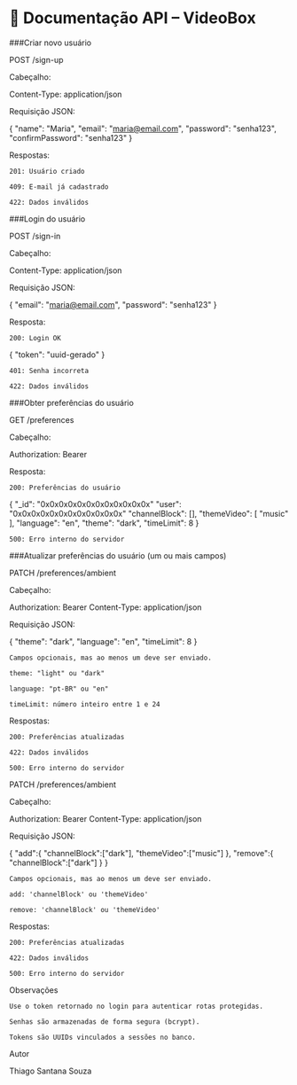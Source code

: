 # 📘 Documentação API – VideoBox

###Criar novo usuário

POST /sign-up

Cabeçalho:

Content-Type: application/json

Requisição JSON:

{
  "name": "Maria",
  "email": "maria@email.com",
  "password": "senha123",
  "confirmPassword": "senha123"
}

Respostas:

    201: Usuário criado

    409: E-mail já cadastrado

    422: Dados inválidos

###Login do usuário

POST /sign-in

Cabeçalho:

Content-Type: application/json

Requisição JSON:

{
  "email": "maria@email.com",
  "password": "senha123"
}

Resposta:

    200: Login OK

{ "token": "uuid-gerado" }

    401: Senha incorreta

    422: Dados inválidos

###Obter preferências do usuário

GET /preferences

Cabeçalho:

Authorization: Bearer <token>

Resposta:

    200: Preferências do usuário

{
  "_id": "0x0x0x0x0x0x0x0x0x0x0x0x"
  "user": "0x0x0x0x0x0x0x0x0x0x0x0x"
  "channelBlock": [],
  "themeVideo": [
    "music"
  ],
  "language": "en",
  "theme": "dark",
  "timeLimit": 8
}

    500: Erro interno do servidor

###Atualizar preferências do usuário (um ou mais campos)

PATCH /preferences/ambient

Cabeçalho:

Authorization: Bearer <token>
Content-Type: application/json

Requisição JSON:

{
  "theme": "dark",
  "language": "en",
  "timeLimit": 8
}

    Campos opcionais, mas ao menos um deve ser enviado.

    theme: "light" ou "dark"

    language: "pt-BR" ou "en"

    timeLimit: número inteiro entre 1 e 24

Respostas:

    200: Preferências atualizadas

    422: Dados inválidos

    500: Erro interno do servidor

PATCH /preferences/ambient

Cabeçalho:

Authorization: Bearer <token>
Content-Type: application/json

Requisição JSON:

{
  "add":{
    "channelBlock":["dark"],
    "themeVideo":["music"]
  },
  "remove":{
    "channelBlock":["dark"]
  }
}

    Campos opcionais, mas ao menos um deve ser enviado.

    add: 'channelBlock' ou 'themeVideo'

    remove: 'channelBlock' ou 'themeVideo'

Respostas:

    200: Preferências atualizadas

    422: Dados inválidos

    500: Erro interno do servidor

Observações

    Use o token retornado no login para autenticar rotas protegidas.

    Senhas são armazenadas de forma segura (bcrypt).

    Tokens são UUIDs vinculados a sessões no banco.

Autor

Thiago Santana Souza
